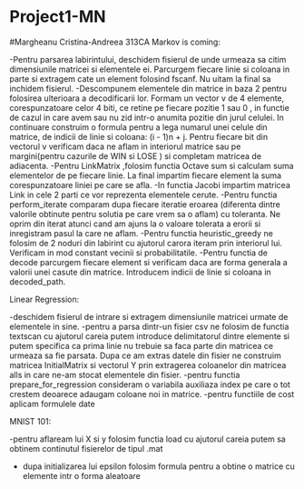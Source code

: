 # Project1-MN
#Margheanu Cristina-Andreea 313CA
Markov is coming:

-Pentru parsarea labirintului, deschidem fisierul de unde urmeaza sa citim 
dimensiunile matricei si elementele ei. Parcurgem fiecare linie si coloana
in parte si extragem cate un element folosind fscanf. Nu uitam la final sa
inchidem fisierul. 
-Descompunem elementele din matrice in baza 2 pentru folosirea ulterioara a 
decodificarii lor. Formam un vector v de 4 elemente, corespunzatoare celor 
4 biti, ce retine pe fiecare pozitie 1 sau 0 , in functie de cazul in care
avem sau nu zid intr-o anumita pozitie din jurul celulei. In continuare 
construim o formula pentru a lega numarul unei celule din matrice, de 
indicii de linie si coloana: (i - 1)n + j. Pentru fiecare bit din vectorul v 
verificam daca ne aflam in interiorul matrice sau pe margini(pentru cazurile
de WIN si LOSE ) si completam matricea de adiacenta. 
-Pentru LinkMatrix ,folosim functia Octave sum si calculam suma elementelor
de pe fiecare linie. La final impartim fiecare element la suma corespunzatoare
liniei pe care se afla. 
-In functia Jacobi impartim matricea Link in cele 2 parti ce vor reprezenta 
elementele cerute. 
-Pentru functia perform_iterate comparam dupa fiecare iteratie eroarea
(diferenta dintre valorile obtinute pentru solutia pe care vrem sa o aflam) 
cu toleranta. Ne oprim din iterat atunci cand am ajuns la o valoare tolerata
a erorii si inregistram pasul la care ne aflam. 
-Pentru functia heuristic_greedy ne folosim de 2 noduri din labirint cu
ajutorul carora iteram prin interiorul lui. Verificam in mod constant vecinii
si probabilitatile. 
-Pentru functia de decode parcurgem fiecare element si verificam daca are 
forma generala a valorii unei casute din matrice.
Introducem indicii de linie si coloana in decoded_path. 

Linear Regression:

-deschidem fisierul de intrare si extragem dimensiunile matricei urmate de 
elementele in sine. 
-pentru a parsa dintr-un fisier csv ne folosim de functia textscan cu 
ajutorul careia putem introduce delimitatorul dintre elemente si putem 
specifica ca prima linie nu trebuie sa faca parte din matricea ce urmeaza sa
fie parsata. Dupa ce am extras datele din fisier ne construim matricea 
InitialMatrix si vectorul Y prin extragerea coloanelor din matricea alls 
in care ne-am stocat elementele din fisier. 
-pentru functia prepare_for_regression consideram o variabila auxiliaza index
pe care o tot crestem deoarece adaugam coloane noi in matrice.
-pentru functiile de cost aplicam formulele date

MNIST 101:

-pentru aflaream lui X si y folosim functia load cu ajutorul careia putem sa
obtinem continutul fisierelor de tipul .mat
- dupa initializarea lui epsilon folosim formula pentru a obtine o matrice cu
elemente intr o forma aleatoare 
